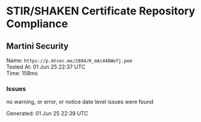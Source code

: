 # STIR/SHAKEN Certificate Repository Compliance

## Martini Security

Name: `https://p.mtsec.me/2884/K_mAc448WoTj.pem`\
Tested At: 01 Jun 25 22:37 UTC\
Time: 158ms

### Issues

no warning, or error, or notice date level issues were found

Generated: 01 Jun 25 22:39 UTC